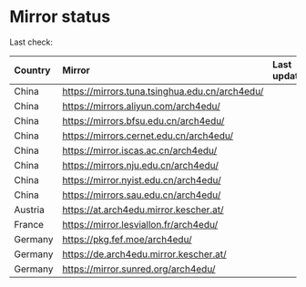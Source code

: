<script src="./time.js"></script>
# Mirror status
Last check: <script type="text/javascript">localize(1734596985.567752);</script>

|Country|Mirror|Last update|
|:------|:-----|:----------|
|China|https://mirrors.tuna.tsinghua.edu.cn/arch4edu/|<script type="text/javascript">localize(1734547336);</script>|
|China|https://mirrors.aliyun.com/arch4edu/|<script type="text/javascript">localize(1734547336);</script>|
|China|https://mirrors.bfsu.edu.cn/arch4edu/|<script type="text/javascript">localize(1734547336);</script>|
|China|https://mirrors.cernet.edu.cn/arch4edu/|<script type="text/javascript">localize(1734547336);</script>|
|China|https://mirror.iscas.ac.cn/arch4edu/|<script type="text/javascript">localize(1734504224);</script>|
|China|https://mirrors.nju.edu.cn/arch4edu/|<script type="text/javascript">localize(1734504224);</script>|
|China|https://mirror.nyist.edu.cn/arch4edu/|<script type="text/javascript">localize(1734547336);</script>|
|China|https://mirrors.sau.edu.cn/arch4edu/|<script type="text/javascript">localize(1731653531);</script>|
|Austria|https://at.arch4edu.mirror.kescher.at/|<script type="text/javascript">localize(1734547336);</script>|
|France|https://mirror.lesviallon.fr/arch4edu/|<script type="text/javascript">localize(1734547336);</script>|
|Germany|https://pkg.fef.moe/arch4edu/|<script type="text/javascript">localize(1734547336);</script>|
|Germany|https://de.arch4edu.mirror.kescher.at/|<script type="text/javascript">localize(1734547336);</script>|
|Germany|https://mirror.sunred.org/arch4edu/|<script type="text/javascript">localize(1734547336);</script>|

<script src="./tablefilter/tablefilter.js"></script>
<script src="./table.js"></script>